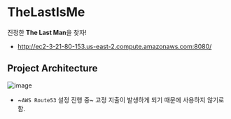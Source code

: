# TheLastIsMe
진정한 **The Last Man**을 찾자!
* http://ec2-3-21-80-153.us-east-2.compute.amazonaws.com:8080/
## Project Architecture
![image](https://github.com/dbwp031/TheLastIsMe/assets/65337423/a28a45dc-67d4-4360-87a2-34b806c65a2a)
* ~`AWS Route53` 설정 진행 중~ 고정 지출이 발생하게 되기 때문에 사용하지 않기로 함.
